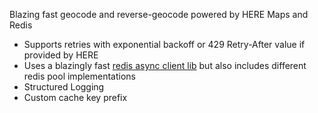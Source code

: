 Blazing fast geocode and reverse-geocode powered by HERE Maps and Redis
- Supports retries with exponential backoff or 429 Retry-After value if provided by HERE
- Uses a blazingly fast [redis async client lib](https://docs.rs/fred/latest/fred/) but also includes different redis pool implementations
- Structured Logging
- Custom cache key prefix
